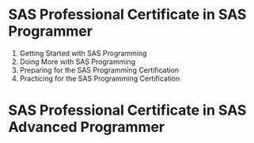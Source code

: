 # SAS Professional Certificate in SAS Programmer

1. Getting Started with SAS Programming
2. Doing More with SAS Programming
3. Preparing for the SAS Programming Certification
4. Practicing for the SAS Programming Certification

# SAS Professional Certificate in SAS Advanced Programmer

